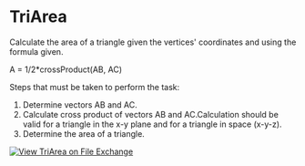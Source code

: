 # TriArea
Calculate the area of a triangle given the vertices' coordinates and using the formula given.

A = 1/2*crossProduct(AB, AC)

Steps that must be taken to perform the task:
1. Determine vectors AB and AC.
2. Calculate cross product of vectors AB and AC.Calculation should be valid for a triangle in the x-y plane and for a triangle in space (x-y-z).
3. Determine the area of a triangle.

[![View TriArea on File Exchange](https://www.mathworks.com/matlabcentral/images/matlab-file-exchange.svg)](https://www.mathworks.com/matlabcentral/fileexchange/83243-triarea)
